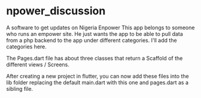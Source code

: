 # npower_discussion
A software to get updates on Nigeria Enpower
This app belongs to someone who runs an empower site. He just wants the app to be able to pull data from a php backend to the app
under different categories. I'll add the categories here.

The Pages.dart file has about three classes that return a Scaffold of the different views / Screens.

After creating a new project in flutter, you can now add these files into the lib folder replacing the default main.dart with this one and pages.dart as a sibling file.
